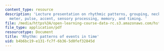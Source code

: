 ```yaml
---
content_type: resource
description: 'Lecture presentation on rhythmic patterns, grouping, necklace notation,
  meter, pulse, accent, sensory processing, memory, and timing. '
file: /media/https%3A/open-learning-course-data-rc.s3.amazonaws.com/hst-725-music-perception-and-cognition-spring-2009/b4b6bc19e131fc7f6b365d0fef32845d_MITHST_725S09_lec16_rhy.pdf
file_type: application/pdf
resourcetype: Document
title: 'Rhythm: patterns of events in time'
uid: b4b6bc19-e131-fc7f-6b36-5d0fef32845d
---
```

